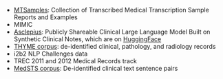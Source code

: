 * [MTSamples](https://mtsamples.com/): Collection of Transcribed Medical Transcription Sample Reports and Examples
* MIMIC
* [Asclepius](https://github.com/starmpcc/Asclepius): Publicly Shareable Clinical Large Language Model Built on Synthetic Clinical Notes, which are on [HuggingFace](https://huggingface.co/datasets/starmpcc/Asclepius-Synthetic-Clinical-Notes)
* [THYME corpus](https://github.com/stylerw/thymedata): de-identified clinical, pathology, and radiology records
* i2b2 NLP Challenges data
*	TREC 2011 and 2012 Medical Records track
*	[MedSTS corpus](https://arxiv.org/abs/1808.09397): De-identified clinical text sentence pairs


